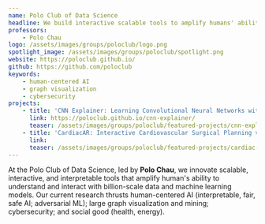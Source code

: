 ```yaml
---
name: Polo Club of Data Science
headline: We build interactive scalable tools to amplify humans' ability to understand and interact with complex data and models.
professors: 
    - Polo Chau
logo: /assets/images/groups/poloclub/logo.png
spotlight_image: /assets/images/groups/poloclub/spotlight.png
website: https://poloclub.github.io/
github: https://github.com/poloclub
keywords: 
    - human-centered AI
    - graph visualization
    - cybersecurity
projects:
    - title: 'CNN Explainer: Learning Convolutional Neural Networks with Interactive Visualization'
      link: https://poloclub.github.io/cnn-explainer/
      teaser: /assets/images/groups/poloclub/featured-projects/cnn-explainer.png
    - title: 'CardiacAR: Interactive Cardiovascular Surgical Planning via Augmented Reality'
      link:
      teaser: /assets/images/groups/poloclub/featured-projects/cardiac-ar-crownjewel.png
---
```

At the Polo Club of Data Science, led by <b>Polo Chau</b>, we innovate scalable, interactive, and interpretable tools that amplify human's ability to understand and interact with billion-scale data and machine learning models. Our current research thrusts human-centered AI (interpretable, fair, safe AI; adversarial ML); large graph visualization and mining; cybersecurity; and social good (health, energy).